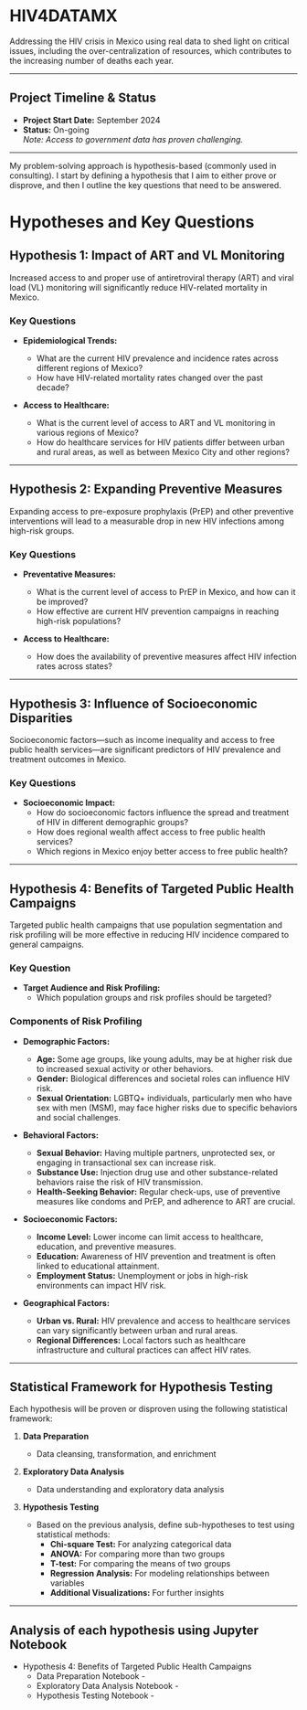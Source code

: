 # HIV4DATAMX
Addressing the HIV crisis in Mexico using real data to shed light on critical issues, including the over-centralization of resources, which contributes to the increasing number of deaths each year.

---

## Project Timeline & Status

- **Project Start Date:** September 2024
- **Status:** On-going  
  *Note: Access to government data has proven challenging.*

---

My problem-solving approach is hypothesis-based (commonly used in consulting). I start by defining a hypothesis that I aim to either prove or disprove, and then I outline the key questions that need to be answered.

# Hypotheses and Key Questions

## Hypothesis 1: Impact of ART and VL Monitoring

Increased access to and proper use of antiretroviral therapy (ART) and viral load (VL) monitoring will significantly reduce HIV-related mortality in Mexico.

### Key Questions

- **Epidemiological Trends:**
  - What are the current HIV prevalence and incidence rates across different regions of Mexico?
  - How have HIV-related mortality rates changed over the past decade?

- **Access to Healthcare:**
  - What is the current level of access to ART and VL monitoring in various regions of Mexico?
  - How do healthcare services for HIV patients differ between urban and rural areas, as well as between Mexico City and other regions?

---

## Hypothesis 2: Expanding Preventive Measures

Expanding access to pre-exposure prophylaxis (PrEP) and other preventive interventions will lead to a measurable drop in new HIV infections among high-risk groups.

### Key Questions

- **Preventative Measures:**
  - What is the current level of access to PrEP in Mexico, and how can it be improved?
  - How effective are current HIV prevention campaigns in reaching high-risk populations?

- **Access to Healthcare:**
  - How does the availability of preventive measures affect HIV infection rates across states?

---

## Hypothesis 3: Influence of Socioeconomic Disparities

Socioeconomic factors—such as income inequality and access to free public health services—are significant predictors of HIV prevalence and treatment outcomes in Mexico.

### Key Questions

- **Socioeconomic Impact:**
  - How do socioeconomic factors influence the spread and treatment of HIV in different demographic groups?
  - How does regional wealth affect access to free public health services?
  - Which regions in Mexico enjoy better access to free public health?

---

## Hypothesis 4: Benefits of Targeted Public Health Campaigns

Targeted public health campaigns that use population segmentation and risk profiling will be more effective in reducing HIV incidence compared to general campaigns.

### Key Question

- **Target Audience and Risk Profiling:**
  - Which population groups and risk profiles should be targeted?

### Components of Risk Profiling

- **Demographic Factors:**
  - **Age:** Some age groups, like young adults, may be at higher risk due to increased sexual activity or other behaviors.
  - **Gender:** Biological differences and societal roles can influence HIV risk.
  - **Sexual Orientation:** LGBTQ+ individuals, particularly men who have sex with men (MSM), may face higher risks due to specific behaviors and social challenges.

- **Behavioral Factors:**
  - **Sexual Behavior:** Having multiple partners, unprotected sex, or engaging in transactional sex can increase risk.
  - **Substance Use:** Injection drug use and other substance-related behaviors raise the risk of HIV transmission.
  - **Health-Seeking Behavior:** Regular check-ups, use of preventive measures like condoms and PrEP, and adherence to ART are crucial.

- **Socioeconomic Factors:**
  - **Income Level:** Lower income can limit access to healthcare, education, and preventive measures.
  - **Education:** Awareness of HIV prevention and treatment is often linked to educational attainment.
  - **Employment Status:** Unemployment or jobs in high-risk environments can impact HIV risk.

- **Geographical Factors:**
  - **Urban vs. Rural:** HIV prevalence and access to healthcare services can vary significantly between urban and rural areas.
  - **Regional Differences:** Local factors such as healthcare infrastructure and cultural practices can affect HIV rates.
 

---

## Statistical Framework for Hypothesis Testing

Each hypothesis will be proven or disproven using the following statistical framework:

1. **Data Preparation**
   - Data cleansing, transformation, and enrichment

2. **Exploratory Data Analysis**
   - Data understanding and exploratory data analysis

3. **Hypothesis Testing**
   - Based on the previous analysis, define sub-hypotheses to test using statistical methods:
     - **Chi-square Test:** For analyzing categorical data
     - **ANOVA:** For comparing more than two groups
     - **T-test:** For comparing the means of two groups
     - **Regression Analysis:** For modeling relationships between variables
     - **Additional Visualizations:** For further insights


---

## Analysis of each hypothesis using Jupyter Notebook

- Hypothesis 4: Benefits of Targeted Public Health Campaigns
   - Data Preparation Notebook - 
   - Exploratory Data Analysis Notebook - 
   - Hypothesis Testing Notebook -  
